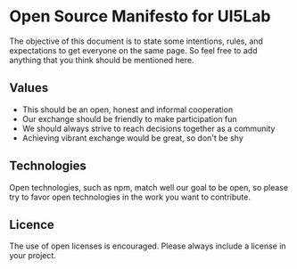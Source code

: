 # Open Source Manifesto for UI5Lab

The objective of this document is to state some intentions, rules, and expectations to get everyone on the same page. So feel free to add anything that you think should be mentioned here.  

## Values 
* This should be an open, honest and informal cooperation 
* Our exchange should be friendly to make participation fun 
* We should always strive to reach decisions together as a community
* Achieving vibrant exchange would be great, so don't be shy

## Technologies
Open technologies, such as npm, match well our goal to be open, so please try to favor open technologies in the work you want to contribute.    

## Licence 
The use of open licenses is encouraged. Please always include a license in your project. 
